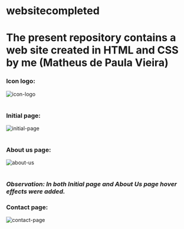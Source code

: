 # websitecompleted
<h1>The present repository contains a web site created in HTML and CSS by me (Matheus de Paula Vieira)</h1>

<strong><h3>Icon logo:</strong></h3>
<img src="https://i.ibb.co/cvLCbht/ft4.png" alt="icon-logo"><br><br>
<strong><h3>Initial page:</h3></strong>
<img src="https://i.ibb.co/C9YsfNh/ft1.png" alt="initial-page"><br><br>
<strong><h3>About us page:</h3></strong>
<img src="https://i.ibb.co/Q99zZLz/ft2.png" alt="about-us"><br><br>
<i><h3>Observation: In both Initial page and About Us page hover effects were added.</h3></i>
<strong><h3>Contact page:</strong></h3>
<img src="https://i.ibb.co/y6tzT8v/ft3.png" alt="contact-page">
